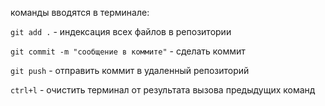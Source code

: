 команды вводятся в терминале:

`git add .` - индексация всех файлов в репозитории

`git commit -m "сообщение в коммите"` - сделать коммит

`git push` - отправить коммит в удаленный репозиторий

`ctrl+l` - очистить терминал от результата вызова предыдущих команд
